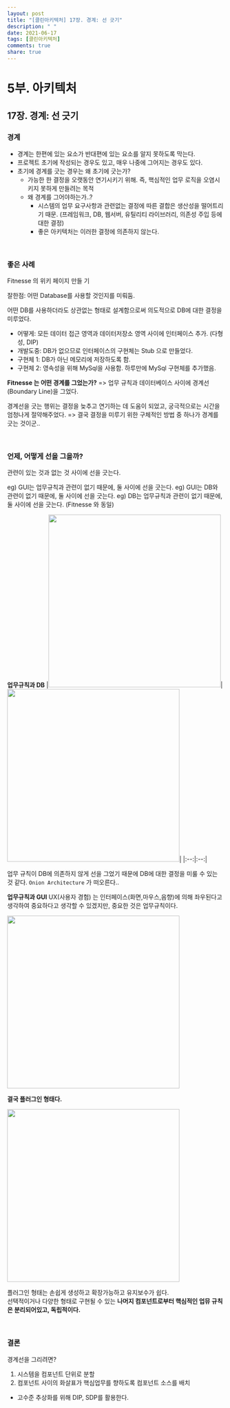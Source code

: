 ```yaml
---
layout: post
title: "[클린아키텍처] 17장. 경계: 선 긋기"
description: " "
date: 2021-06-17
tags: [클린아키텍처]
comments: true
share: true
---
```


# 5부. 아키텍처

## 17장. 경계: 선 긋기

### 경계
- 경계는 한편에 있는 요소가 반대편에 있는 요소를 알지 못하도록 막는다.
- 프로젝트 초기에 작성되는 경우도 있고, 매우 나중에 그어지는 경우도 있다.
- 초기에 경계를 긋는 경우는 왜 초기에 긋는가?
  - 가능한 한 결정을 오랫동안 연기시키기 위해. 즉, 핵심적인 업무 로직을 오염시키지 못하게 만들려는 목적
  - 왜 경계를 그어야하는가..?
    - 시스템의 업무 요구사항과 관련없는 결정에 따른 결합은 생산성을 떨어트리기 때문. (프레임워크, DB, 웹서버, 유틸리티 라이브러리, 의존성 주입 등에 대한 결정)
    - 좋은 아키텍처는 이러한 결정에 의존하지 않는다.

&nbsp;

### 좋은 사례

Fitnesse 의 위키 페이지 만들 기

잘한점: 어떤 Database를 사용할 것인지를 미뤄둠.

어떤 DB를 사용하더라도 상관없는 형태로 설계함으로써 의도적으로 DB에 대한 결정을 미루었다.
- 어떻게: 모든 데이터 접근 영역과 데이터저장소 영역 사이에 인터페이스 추가. (다형성, DIP)
- 개발도중: DB가 없으므로 인터페이스의 구현체는 Stub 으로 만들었다. 
- 구현체 1: DB가 아닌 메모리에 저장하도록 함.
- 구현체 2: 영속성을 위해 MySql을 사용함. 하루만에 MySql 구현체를 추가했음.

**Fitnesse 는 어떤 경계를 그었는가?**
=> 업무 규칙과 데이터베이스 사이에 경계선(Boundary Line)을 그었다.

경계선을 긋는 행위는 결정을 늦추고 연기하는 데 도움이 되었고, 궁극적으로는 시간을 엄청나게 절약해주었다. 
=> 결국 결정을 미루기 위한 구체적인 방법 중 하나가 경계를 긋는 것이군..

&nbsp;

### 언제, 어떻게 선을 그을까?

관련이 있는 것과 없는 것 사이에 선을 긋는다. 

eg) GUI는 업무규칙과 관련이 없기 때문에, 둘 사이에 선을 긋는다.
eg) GUI는 DB와 관련이 없기 때문에, 둘 사이에 선을 긋는다.
eg) DB는 업무규칙과 관련이 없기 때문에, 둘 사이에 선을 긋는다. (Fitnesse 와 동일)


**업무규칙과 DB**
|<img width="400" src="https://user-images.githubusercontent.com/25674959/117563535-9a6e9280-b0e1-11eb-898e-48adb0396d20.png">|<img width="400" src="https://user-images.githubusercontent.com/25674959/117563556-c4c05000-b0e1-11eb-9f3e-303fec812720.png">|
|:--:|:--:|

업무 규칙이 DB에 의존하지 않게 선을 그었기 때문에 DB에 대한 결정을 미룰 수 있는 것 같다. `Onion Architecture` 가 떠오른다..

**업무규칙과 GUI**
UX(사용자 경험) 는 인터페이스(화면,마우스,음향)에 의해 좌우된다고 생각하여 중요하다고 생각할 수 있겠지만, 중요한 것은 업무규칙이다.

<img width="400" src="https://user-images.githubusercontent.com/25674959/117563699-9131f580-b0e2-11eb-9454-42b7d686e1bb.png">

**결국 플러그인 형태다.**

<img width="400" src="https://user-images.githubusercontent.com/25674959/117563795-45cc1700-b0e3-11eb-844f-931c99e98254.png">

플러그인 형태는 손쉽게 생성하고 확장가능하고 유지보수가 쉽다.  
선택적이거나 다양한 형태로 구현될 수 있는 **나머지 컴포넌트로부터 핵심적인 업뮤 규칙은 분리되어있고, 독립적이다.**

&nbsp;

### 결론
경계선을 그리려면?
1. 시스템을 컴포넌트 단위로 분할
2. 컴포넌트 사이의 화살표가 핵심업무를 향하도록 컴포넌트 소스를 배치
  - 고수준 추상화를 위해 DIP, SDP를 활용한다.